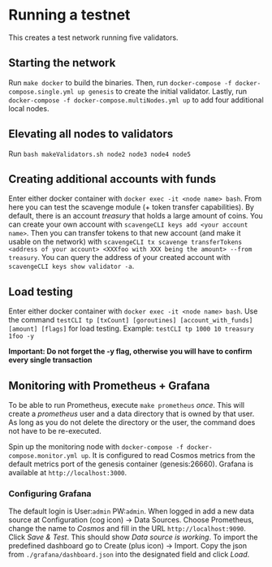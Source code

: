 # Running a testnet

This creates a test network running five validators.

## Starting the network

Run `make docker` to build the binaries. Then, run `docker-compose -f docker-compose.single.yml up genesis` 
to create the initial validator. Lastly, run `docker-compose -f docker-compose.multiNodes.yml up` to add four additional 
local nodes.

## Elevating all nodes to validators

Run `bash makeValidators.sh node2 node3 node4 node5` 

## Creating additional accounts with funds
Enter either docker container with `docker exec -it <node name> bash`. 
From here you can test the scavenge module (+ token transfer capabilities).
By default, there is an account _treasury_ that holds a large amount of coins. 
You can create your own account with `scavengeCLI keys add <your account name>`.
Then you can transfer tokens to that new account (and make it usable on the network) with `scavengeCLI tx scavenge transferTokens <address of your account> <XXXfoo with XXX being the amount> --from treasury`.
You can query the address of your created account with `scavengeCLI keys show validator -a`. 

## Load testing
Enter either docker container with `docker exec -it <node name> bash`. 
Use the command `testCLI tp [txCount] [goroutines] [account_with_funds] [amount] [flags]` for load testing.
Example: `testCLI tp 1000 10 treasury 1foo -y`

**Important: Do not forget the -y flag, otherwise you will have to confirm every single transaction**

## Monitoring with Prometheus + Grafana
To be able to run Prometheus, execute `make prometheus` _once_. This will create a _prometheus_ user 
and a data directory that is owned by that user. As long as you do not delete the directory or the user, 
the command does not have to be re-executed.

Spin up the monitoring node with `docker-compose -f docker-compose.monitor.yml up`. 
It is configured to read Cosmos metrics from the default metrics port of the genesis container (genesis:26660).
Grafana is available at `http://localhost:3000`.

### Configuring Grafana 
The default login is User:`admin` PW:`admin`. When logged in add a new data source at 
Configuration (cog icon) -> Data Sources. Choose Prometheus, change the name to _Cosmos_ and fill in the URL
`http://localhost:9090`. Click _Save & Test_. This should show _Data source is working_. 
To import the predefined dashboard go to Create (plus icon) -> Import. Copy the json from `./grafana/dashboard.json`
into the designated field and click _Load_.

